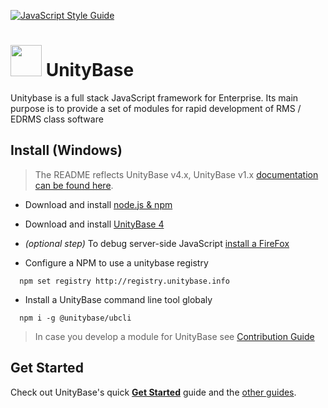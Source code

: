 [![JavaScript Style Guide](https://img.shields.io/badge/code_style-standard-brightgreen.svg)](https://standardjs.com)

# <a href="https://unitybase.info/"> <img src="https://unitybase.info/ub-logo-c.svg" height="50"></a> UnityBase

Unitybase is a full stack JavaScript framework for Enterprise. Its main purpose is to provide a set of modules for rapid development of RMS / EDRMS class software


## Install (Windows)

> The README reflects UnityBase v4.x, UnityBase v1.x [documentation can be found here](https://git-pub.intecracy.com/unitybase/samples/tree/master/courses/tutorial).

  - Download and install [node.js & npm](https://nodejs.org/en/download/)
  - Download and install [UnityBase 4](https://unitybase.info/downloads/UnityBaseSetup-v4.exe)
  - _(optional step)_ To debug server-side JavaScript [install a FireFox](https://www.mozilla.org/ru/firefox/new/)

  - Configure a NPM to use a unitybase registry
```
  npm set registry http://registry.unitybase.info 
```
  - Install a UnityBase command line tool globaly
```
  npm i -g @unitybase/ubcli
```

> In case you develop a module for UnityBase see [Contribution Guide](CONTRIBUTING.md)

## Get Started

Check out UnityBase's quick [**Get Started**](https://git-pub.intecracy.com/unitybase/samples/tree/master/courses/tutorial-v4) guide 
and the [other guides](https://git-pub.intecracy.com/unitybase/samples).
